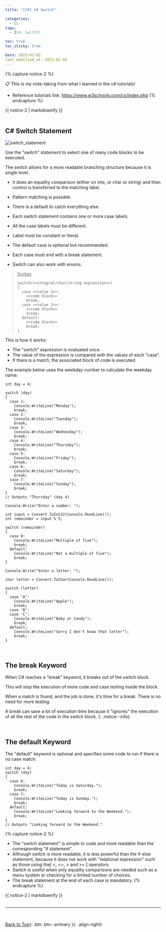 ```yaml
---
title: "[C#] C# Switch"

categories:
  - CS
tags:
  - [C#, Switch]

toc: true
toc_sticky: true

date: 2023-02-02
last_modified_at: 2023-02-02
---
```


{% capture notice-2 %}

📋 This is my note-taking from what I learned in the c# tutorials!

- Reference tutorials link: <https://www.w3schools.com/cs/index.php>
  {% endcapture %}

<div class="notice--danger">{{ notice-2 | markdownify }}</div>

<!-- 📋 This is my note-taking from what I learned in the class "Programming 1 - COMP 100-002"
{: .notice--danger} -->

<br>

## C# Switch Statement

![switch_statement](../../../assets/images/switch%20state.png)

Use the "switch" statement to select one of many code blocks to be executed.

The switch allows for a more readable branching structure because it is single level.

- It does an equality comparison (either on ints, or char or string) and then control is transferred to the matching label.
- Pattern matching is possible.
- There is a default to catch everything else.

- Each switch statement contains one or more case labels.
- All the case labels must be different.
- Label must be constant or literal.
- The default case is optional but recommended.
- Each case must end with a break statement.
- Switch can also work with enums.

> <u>Syntax</u>
>
> ```
> switch(<<integral/char/string expression>>)
> {
>   case <<value 1>>:
>     <<code block>>
>     break;
>   case <<value 2>>:
>     <<code block>>
>     break;
>   default:
>     <<code block>>
>     break;
> }
> ```

This is how it works:

- The "switch" expression is evaluated once.
- The value of the expression is compared with the values of each "case".
- If there is a match, the associated block of code is executed.

The example below uses the weekday number to calculate the weekday name:

```
int day = 4;

switch (day)
{
  case 1:
    Console.WriteLine("Monday");
    break;
  case 2:
    Console.WriteLine("Tuesday");
    break;
  case 3:
    Console.WriteLine("Wednesday");
    break;
  case 4:
    Console.WriteLine("Thursday");
    break;
  case 5:
    Console.WriteLine("Friday");
    break;
  case 6:
    Console.WriteLine("Saturday");
    break;
  case 7:
    Console.WriteLine("Sunday");
    break;
}
// Outputs "Thursday" (day 4)
```

```
Console.Write("Enter a number: ");

int input = Convert.ToInt32(Console.ReadLine());
int remainder = input % 5;

switch (remainder)
{
  case 0:
    Console.WriteLine("Multiple of five");
    break;
  default:
    Console.WriteLine("Not a multiple of five");
    break;
}
```

```
Console.Write("Enter a letter: ");

char letter = Convert.ToChar(Console.ReadLine());

switch (letter)
{
  case 'A’:
    Console.WriteLine("Apple");
    break;
  case 'B’:
  case 'C’:
    Console.WriteLine("Baby or Candy");
    break;
  default:
    Console.WriteLine("Sorry I don't know that letter");
    break;
}
```

<br>

## The break Keyword

When C# reaches a "break" keyword, it breaks out of the switch block.

This will stop the execution of more code and case testing inside the block.

When a match is found, and the job is done, it's time for a break. There is no need for more testing.

A break can save a lot of execution time because it "ignores" the execution of all the rest of the code in the switch block.
{: .notice--info}

<br>

## The default Keyword

The "default" keyword is optional and specifies some code to run if there is no case match:

```
int day = 4;
switch (day)
{
  case 6:
    Console.WriteLine("Today is Saturday.");
    break;
  case 7:
    Console.WriteLine("Today is Sunday.");
    break;
  default:
    Console.WriteLine("Looking forward to the Weekend.");
    break;
}
// Outputs "Looking forward to the Weekend."
```

{% capture notice-2 %}

- The "switch statement" is simple to code and more readable than the corresponding "if statement".
- Although switch is more readable, it is less powerful than the if-else statement, because it does not work with "relational expression" such as those using the[ <, <=, > and >= ] operators.
- Switch is useful when only equality comparisons are needed such as a menu system or checking for a limited number of choices.
- The break statement at the end of each case is mandatory.
  {% endcapture %}

<div class="notice--info">{{ notice-2 | markdownify }}</div>

<br>

---

<br>

[Back to Top](#){: .btn .btn--primary }{: .align-right}
